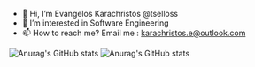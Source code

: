 - 👋 Hi, I’m Evangelos Karachristos @tselloss
- 👀 I’m interested in Software Engineering
- 📫 How to reach me? Email me : karachristos.e@outlook.com

![Anurag's GitHub stats](https://github-readme-stats.vercel.app/api?username=tselloss&count_private=true)
![Anurag's GitHub stats](https://github-readme-stats.vercel.app/api?username=tselloss&show_icons=true)
